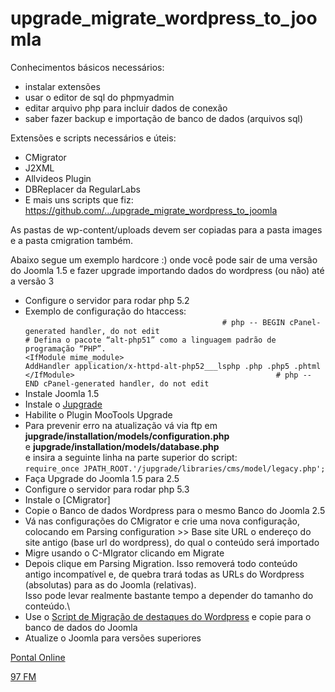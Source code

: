 # upgrade_migrate_wordpress_to_joomla

Conhecimentos básicos necessários:
- instalar extensões
- usar o editor de sql do phpmyadmin
- editar arquivo php para incluir dados de conexão
- saber fazer backup e importação de banco de dados (arquivos sql)

Extensões e scripts necessários e úteis:

- CMigrator
- J2XML
- Allvideos Plugin
- DBReplacer da RegularLabs
- E mais uns scripts que fiz: https://github.com/.../upgrade_migrate_wordpress_to_joomla

As pastas de wp-content/uploads devem ser copiadas para a pasta images e a pasta cmigration também.


Abaixo segue um exemplo hardcore :) onde você pode sair de uma versão do Joomla 1.5 e fazer upgrade importando dados do wordpress (ou não) até a versão 3
-   Configure o servidor para rodar php 5.2
-   Exemplo de configuração do htaccess:\
    `                                             # php -- BEGIN cPanel-generated handler, do not edit                                             # Defina o pacote “alt-php51” como a linguagem padrão de programação “PHP”.                                             <IfModule mime_module>                                               AddHandler application/x-httpd-alt-php52___lsphp .php .php5 .phtml                                              </IfModule>                                             # php -- END cPanel-generated handler, do not edit                                             `
-   Instale Joomla 1.5
-   Instale o
    [Jupgrade](https://www.dropbox.com/s/wrywvrv7g8zrl0k/com_jupgrade-2.5.2.zip?dl=1)
-   Habilite o Plugin MooTools Upgrade
-   Para prevenir erro na atualização vá via ftp em\
     **jupgrade/installation/models/configuration.php**\
     e **jupgrade/installation/models/database.php**\
     e insira a seguinte linha na parte superior do script: \
    `require_once JPATH_ROOT.'/jupgrade/libraries/cms/model/legacy.php'; `
-   Faça Upgrade do Joomla 1.5 para 2.5
-   Configure o servidor para rodar php 5.3
-   Instale o
    [CMigrator]
-   Copie o Banco de dados Wordpress para o mesmo Banco do Joomla 2.5
-   Vá nas configurações do CMigrator e crie uma nova configuração,
    colocando em Parsing configuration \>\> Base site URL o endereço do
    site antigo (base url do wordpress), do qual o conteúdo será
    importado
-   Migre usando o C-MIgrator clicando em Migrate
-   Depois clique em Parsing Migration. Isso removerá todo conteúdo
    antigo incompatível e, de quebra trará todas as URLs do Wordpress
    (absolutas) para as do Joomla (relativas).\
    Isso pode levar realmente bastante tempo a depender do tamanho do
    conteúdo.\
-   Use o [Script de Migração de destaques do
    Wordpress](wp_featured_top_joomla__intro_full.php) e copie para o
    banco de dados do Joomla
-   Atualize o Joomla para versões superiores

[Pontal Online](http://pontalonline.com/)

[97 FM](http://www.97fmfrutal.com.br/)
